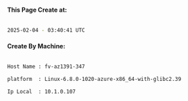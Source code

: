 
   
#### This Page Create at:

```bash

2025-02-04 - 03:40:41 UTC

```

#### Create By Machine:

```bash

Host Name : fv-az1391-347

platform  : Linux-6.8.0-1020-azure-x86_64-with-glibc2.39

Ip Local  : 10.1.0.107

```

